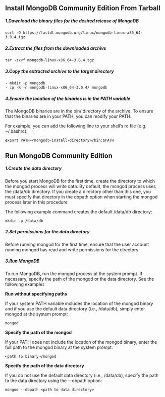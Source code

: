 ## Install MongoDB Community Edition From Tarball


##### 1.Download the binary files for the desired release of MongoDB

```
curl -O https://fastdl.mongodb.org/linux/mongodb-linux-x86_64-3.0.4.tgz
```

##### 2.Extract the files from the downloaded archive
```
tar -zxvf mongodb-linux-x86_64-3.0.4.tgz
```

##### 3.Copy the extracted archive to the target directory
```
- mkdir -p mongodb
- cp -R -n mongodb-linux-x86_64-3.0.4/ mongodb
```

##### 4.Ensure the location of the binaries is in the PATH variable

The MongoDB binaries are in the bin/ directory of the archive. To ensure that the binaries are in your PATH, you can modify your PATH.

For example, you can add the following line to your shell’s rc file (e.g. ~/.bashrc):

```
export PATH=<mongodb-install-directory>/bin:$PATH
```


## Run MongoDB Community Edition

##### 1.Create the data directory

Before you start MongoDB for the first time, create the directory to which the mongod process will write data. By default, the mongod process uses the /data/db directory. If you create a directory other than this one, you must specify that directory in the dbpath option when starting the mongod process later in this procedure

The following example command creates the default /data/db directory:

```
mkdir -p /data/db
```

##### 2.Set permissions for the data directory
Before running mongod for the first time, ensure that the user account running mongod has read and write permissions for the directory

##### 3.Run MongoDB

To run MongoDB, run the mongod process at the system prompt. If necessary, specify the path of the mongod or the data directory. See the following examples

**Run without specifying paths**

If your system PATH variable includes the location of the mongod binary and if you use the default data directory (i.e., /data/db), simply enter mongod at the system prompt:

```
mongod
```

**Specify the path of the mongod**

If your PATH does not include the location of the mongod binary, enter the full path to the mongod binary at the system prompt:

```
<path to binary>/mongod
```

**Specify the path of the data directory**

If you do not use the default data directory (i.e., /data/db), specify the path to the data directory using the --dbpath option:

```
mongod --dbpath <path to data directory>
```

